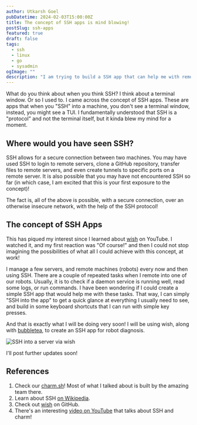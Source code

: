 ```yaml
---
author: Utkarsh Goel
pubDatetime: 2024-02-03T15:00:00Z
title: The concept of SSH apps is mind blowing!
postSlug: ssh-apps
featured: true
draft: false
tags:
  - ssh
  - linux
  - go
  - sysadmin
ogImage: ""
description: "I am trying to build a SSH app that can help me with remote robot management and debugging"
---
```


What do you think about when you think SSH? I think about a terminal window. Or so I used to. I came across the concept of SSH apps. These are apps that when you "SSH" into a machine, you don't see a terminal window, instead, you might see a TUI. I fundamentally understood that SSH is a "protocol" and not the terminal itself, but it kinda blew my mind for a moment.

## Where would you have seen SSH?

SSH allows for a secure connection between two machines. You may have used SSH to login to remote servers, clone a GitHub repository, transfer files to remote servers, and even create tunnels to specific ports on a remote server. It is also possible that you may have not encountered SSH so far (in which case, I am excited that this is your first exposure to the concept)!

The fact is, all of the above is possible, with a secure connection, over an otherwise insecure network, with the help of the SSH protocol!

## The concept of SSH Apps

This has piqued my interest since I learned about [wish](https://github.com/charmbracelet/wish) on YouTube. I watched it, and my first reaction was "Of course!" and then I could not stop imagining the possibilities of what all I could achieve with this concept, at work!

I manage a few servers, and remote machines (robots) every now and then using SSH. There are a couple of repeated tasks when I remote into one of our robots. Usually, it is to check if a daemon service is running well, read some logs, or run commands. I have been wondering if I could create a simple SSH app that would help me with these tasks. That way, I can simply "SSH into the app" to get a quick glance at everything I usually need to see, and build in some keyboard shortcuts that I can run with simple key presses.

And that is exactly what I will be doing very soon! I will be using wish, along with [bubbletea](https://github.com/charmbracelet/bubbletea), to create an SSH app for robot diagnosis.

![SSH into a server via wish](/assets/blog/ssh-apps/termscreen.gif)

I'll post further updates soon!

## References

1. Check our [charm.sh](https://charm.sh)! Most of what I talked about is built by the amazing team there.
2. Learn about SSH [on Wikipedia](https://en.wikipedia.org/wiki/Secure_Shell).
3. Check out [wish](https://github.com/charmbracelet/wish) on GitHub.
4. There's an interesting [video on YouTube](https://youtu.be/bo6BVvfvH-k?feature=shared) that talks about SSH and charm!
